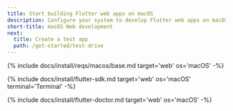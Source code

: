 ```yaml
---
title: Start building Flutter web apps on macOS
description: Configure your system to develop Flutter web apps on macOS.
short-title: macOS Web development
next:
  title: Create a test app
  path: /get-started/test-drive
---
```


{% include docs/install/reqs/macos/base.md target='web' os='macOS' -%}

{% include docs/install/flutter-sdk.md target='web' os='macOS' terminal='Terminal' -%}

{% include docs/install/flutter-doctor.md target='web' os='macOS' -%}
